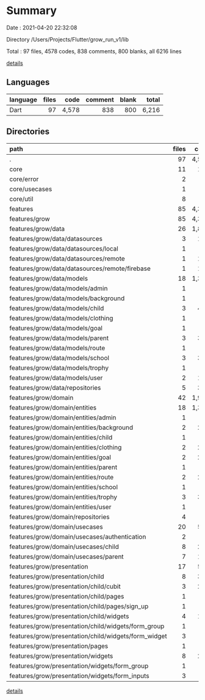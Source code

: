 # Summary

Date : 2021-04-20 22:32:08

Directory /Users/Projects/Flutter/grow_run_v1/lib

Total : 97 files,  4578 codes, 838 comments, 800 blanks, all 6216 lines

[details](details.md)

## Languages
| language | files | code | comment | blank | total |
| :--- | ---: | ---: | ---: | ---: | ---: |
| Dart | 97 | 4,578 | 838 | 800 | 6,216 |

## Directories
| path | files | code | comment | blank | total |
| :--- | ---: | ---: | ---: | ---: | ---: |
| . | 97 | 4,578 | 838 | 800 | 6,216 |
| core | 11 | 119 | 95 | 38 | 252 |
| core/error | 2 | 61 | 50 | 19 | 130 |
| core/usecases | 1 | 10 | 0 | 4 | 14 |
| core/util | 8 | 48 | 45 | 15 | 108 |
| features | 85 | 4,395 | 742 | 751 | 5,888 |
| features/grow | 85 | 4,395 | 742 | 751 | 5,888 |
| features/grow/data | 26 | 1,832 | 221 | 246 | 2,299 |
| features/grow/data/datasources | 3 | 133 | 45 | 21 | 199 |
| features/grow/data/datasources/local | 1 | 0 | 0 | 1 | 1 |
| features/grow/data/datasources/remote | 1 | 131 | 44 | 18 | 193 |
| features/grow/data/datasources/remote/firebase | 1 | 131 | 44 | 18 | 193 |
| features/grow/data/models | 18 | 1,374 | 104 | 177 | 1,655 |
| features/grow/data/models/admin | 1 | 0 | 0 | 1 | 1 |
| features/grow/data/models/background | 1 | 0 | 0 | 1 | 1 |
| features/grow/data/models/child | 3 | 477 | 32 | 49 | 558 |
| features/grow/data/models/clothing | 1 | 0 | 0 | 1 | 1 |
| features/grow/data/models/goal | 1 | 0 | 0 | 1 | 1 |
| features/grow/data/models/parent | 3 | 389 | 32 | 46 | 467 |
| features/grow/data/models/route | 1 | 0 | 0 | 1 | 1 |
| features/grow/data/models/school | 3 | 370 | 20 | 46 | 436 |
| features/grow/data/models/trophy | 1 | 0 | 0 | 1 | 1 |
| features/grow/data/models/user | 2 | 129 | 20 | 29 | 178 |
| features/grow/data/repositories | 5 | 325 | 72 | 48 | 445 |
| features/grow/domain | 42 | 1,983 | 335 | 373 | 2,691 |
| features/grow/domain/entities | 18 | 1,399 | 124 | 208 | 1,731 |
| features/grow/domain/entities/admin | 1 | 10 | 6 | 5 | 21 |
| features/grow/domain/entities/background | 2 | 242 | 15 | 31 | 288 |
| features/grow/domain/entities/child | 1 | 23 | 11 | 11 | 45 |
| features/grow/domain/entities/clothing | 2 | 238 | 15 | 29 | 282 |
| features/grow/domain/entities/goal | 2 | 290 | 14 | 29 | 333 |
| features/grow/domain/entities/parent | 1 | 18 | 9 | 9 | 36 |
| features/grow/domain/entities/route | 2 | 207 | 16 | 29 | 252 |
| features/grow/domain/entities/school | 1 | 17 | 7 | 7 | 31 |
| features/grow/domain/entities/trophy | 3 | 320 | 20 | 49 | 389 |
| features/grow/domain/entities/user | 1 | 9 | 7 | 4 | 20 |
| features/grow/domain/repositories | 4 | 46 | 51 | 24 | 121 |
| features/grow/domain/usecases | 20 | 538 | 160 | 141 | 839 |
| features/grow/domain/usecases/authentication | 2 | 47 | 10 | 11 | 68 |
| features/grow/domain/usecases/child | 8 | 231 | 88 | 66 | 385 |
| features/grow/domain/usecases/parent | 7 | 195 | 52 | 48 | 295 |
| features/grow/presentation | 17 | 580 | 186 | 132 | 898 |
| features/grow/presentation/child | 8 | 361 | 46 | 59 | 466 |
| features/grow/presentation/child/cubit | 3 | 231 | 21 | 42 | 294 |
| features/grow/presentation/child/pages | 1 | 18 | 2 | 4 | 24 |
| features/grow/presentation/child/pages/sign_up | 1 | 18 | 2 | 4 | 24 |
| features/grow/presentation/child/widgets | 4 | 112 | 23 | 13 | 148 |
| features/grow/presentation/child/widgets/form_group | 1 | 28 | 16 | 4 | 48 |
| features/grow/presentation/child/widgets/form_widget | 3 | 84 | 7 | 9 | 100 |
| features/grow/presentation/pages | 1 | 0 | 0 | 1 | 1 |
| features/grow/presentation/widgets | 8 | 219 | 140 | 72 | 431 |
| features/grow/presentation/widgets/form_group | 1 | 8 | 2 | 2 | 12 |
| features/grow/presentation/widgets/form_inputs | 3 | 99 | 10 | 13 | 122 |

[details](details.md)